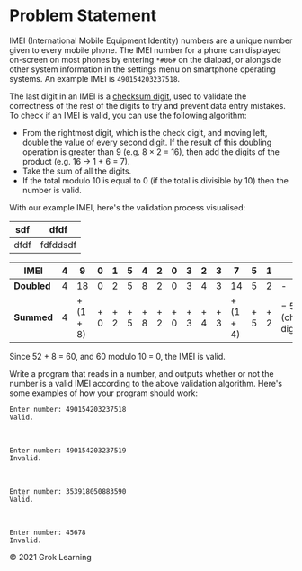# Problem Statement

IMEI (International Mobile Equipment Identity) numbers are a unique number given to every mobile phone. The IMEI number for a phone can displayed on-screen on most phones by entering `*#06#` on the dialpad, or alongside other system information in the settings menu on smartphone operating systems. An example IMEI is `490154203237518`.

The last digit in an IMEI is a [checksum digit](https://en.wikipedia.org/wiki/Checksum), used to validate the correctness of the rest of the digits to try and prevent data entry mistakes. To check if an IMEI is valid, you can use the following algorithm:

* From the rightmost digit, which is the check digit, and moving left, double the value of every second digit. If the result of this doubling operation is greater than 9 (e.g. 8 × 2 = 16), then add the digits of the product (e.g. 16 → 1 + 6 = 7).
* Take the sum of all the digits.
* If the total modulo 10 is equal to 0 (if the total is divisible by 10) then the number is valid.

With our example IMEI, here's the validation process visualised:

| sdf | dfdf |
| --- | ---- |
| dfdf | fdfddsdf |

| **IMEI** | 4 | 9 | 0 | 1 | 5 | 4 | 2 | 0 | 3 | 2 | 3 | 7 | 5 | 1 | 8 |
| -------- | - | - | - | - | - | - | - | - | - | - | - | - | - | - | - |
| **Doubled** | 4 | 18 | 0 | 2 | 5 | 8 | 2 | 0 | 3 | 4 | 3 | 14 | 5 | 2 | - |
| **Summed** | 4 | + (1 + 8) | + 0 | + 2 | + 5 | + 8 | + 2 | + 0 | + 3 | + 4 | + 3 | + (1 + 4) | + 5 | + 2| = 52 + 8 (checksum digit) |

Since 52 + 8 = 60, and 60 modulo 10 = 0, the IMEI is valid.

Write a program that reads in a number, and outputs whether or not the number is a valid IMEI according to the above validation algorithm. Here's some examples of how your program should work:

    Enter number: 490154203237518
    Valid.
‎

    Enter number: 490154203237519
    Invalid.
‎

    Enter number: 353918050883590
    Valid.
‎‎‎

    Enter number: 45678
    Invalid.

© 2021 Grok Learning